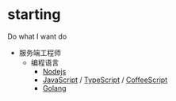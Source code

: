 # starting
Do what I want do

- 服务端工程师
    - 编程语言
        - [Nodejs](https://nodejs.org/en/)
        - [JavaScript](https://developer.mozilla.org/en-US/docs/Web/JavaScript) / [TypeScript](https://www.typescriptlang.org/) / [CoffeeScript](https://coffeescript.org/)
        - [Golang](https://golang.org/)
